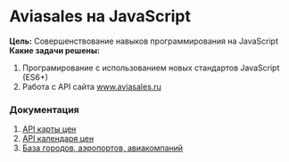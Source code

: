 <h1>Aviasales на JavaScript</h1>
<b>Цель:</b> Совершенствование навыков программирования на JavaScript
<br>
<b>Какие задачи решены: </b>

1. Програмирование с использованием новых стандартов JavaScript (ES6+)
2. Работа с API сайта www.aviasales.ru

<h3>Документация</h3>


1. <a href="https://support.travelpayouts.com/hc/ru/articles/203755406-API-%D0%BA%D0%B0%D1%80%D1%82%D1%8B-%D1%86%D0%B5%D0%BD">API карты цен</a>
2. <a href="https://support.travelpayouts.com/hc/ru/articles/203972143-API-%D0%BA%D0%B0%D0%BB%D0%B5%D0%BD%D0%B4%D0%B0%D1%80%D1%8F-%D1%86%D0%B5%D0%BD">API календаря цен</a>
3. <a href="https://support.travelpayouts.com/hc/ru/articles/203956063-%D0%91%D0%B0%D0%B7%D1%8B-IATA">База городов, аэропортов, авиакомпаний</a>
